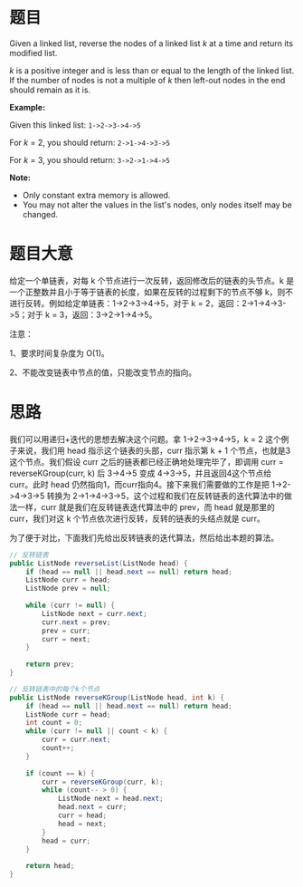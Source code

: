 # 题目

Given a linked list, reverse the nodes of a linked list *k* at a time and return its modified list.

*k* is a positive integer and is less than or equal to the length of the linked list. If the number of nodes is not a multiple of *k* then left-out nodes in the end should remain as it is.



**Example:**

Given this linked list: `1->2->3->4->5`

For *k* = 2, you should return: `2->1->4->3->5`

For *k* = 3, you should return: `3->2->1->4->5`

**Note:**

- Only constant extra memory is allowed.
- You may not alter the values in the list's nodes, only nodes itself may be changed.

# 题目大意

给定一个单链表，对每 k 个节点进行一次反转，返回修改后的链表的头节点。k 是一个正整数并且小于等于链表的长度，如果在反转的过程剩下的节点不够 k，则不进行反转。例如给定单链表：1->2->3->4->5，对于 k = 2，返回：2->1->4->3->5；对于 k = 3，返回：3->2->1->4->5。

注意：

1、要求时间复杂度为 O(1)。

2、不能改变链表中节点的值，只能改变节点的指向。

# 思路

我们可以用递归+迭代的思想去解决这个问题。拿 1->2->3->4->5，k = 2 这个例子来说，我们用 head 指示这个链表的头部，curr 指示第 k + 1 个节点，也就是3这个节点。我们假设 curr 之后的链表都已经正确地处理完毕了，即调用 curr = reverseKGroup(curr, k) 后 3->4->5 变成 4->3->5，并且返回4这个节点给 curr。此时 head 仍然指向1，而curr指向4。接下来我们需要做的工作是把 1->2->4->3->5 转换为 2->1->4->3->5，这个过程和我们在反转链表的迭代算法中的做法一样，curr 就是我们在反转链表迭代算法中的 prev，而 head 就是那里的 curr，我们对这 k 个节点依次进行反转，反转的链表的头结点就是 curr。

为了便于对比，下面我们先给出反转链表的迭代算法，然后给出本题的算法。

```java
// 反转链表
public ListNode reverseList(ListNode head) {
    if (head == null || head.next == null) return head;
    ListNode curr = head;
    ListNode prev = null;
    
    while (curr != null) {
        ListNode next = curr.next;
        curr.next = prev;
        prev = curr;
        curr = next;
    }
    
    return prev;
}

// 反转链表中的每个k个节点
public ListNode reverseKGroup(ListNode head, int k) {
	if (head == null || head.next == null) return head;
    ListNode curr = head;
    int count = 0;
    while (curr != null || count < k) {
        curr = curr.next;
        count++;
    }
    
    if (count == k) {
        curr = reverseKGroup(curr, k);
        while (count-- > 0) {
            ListNode next = head.next;
            head.next = curr;
            curr = head;
            head = next;
        }
        head = curr;
    }
    
    return head;
}
```

